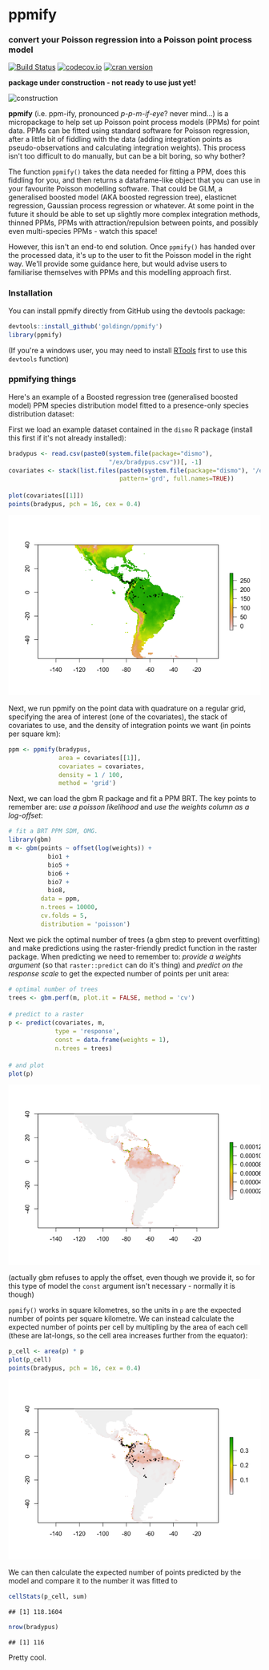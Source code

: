 ppmify
======

### convert your Poisson regression into a Poisson point process model

[![Build Status](https://travis-ci.org/goldingn/ppmify.svg)](https://travis-ci.org/goldingn/ppmify) [![codecov.io](https://codecov.io/github/goldingn/ppmify/coverage.svg?branch=master)](https://codecov.io/github/goldingn/ppmify) [![cran version](http://www.r-pkg.org/badges/version/ppmify)](http://cran.rstudio.com/web/packages/ppmify)

**package under construction - not ready to use just yet!**

![construction](https://camo.githubusercontent.com/4a7cf94aedbd23c13cc2d75fdc3b2af5c816c208/687474703a2f2f7374617469632e646967672e636f6d2f7374617469632f696d616765732f6469676765722e676966)

**ppmify** (i.e. ppm-ify, pronounced *p-p-m-if-eye*? never mind...) is a micropackage to help set up Poisson point process models (PPMs) for point data. PPMs can be fitted using standard software for Poisson regression, after a little bit of fiddling with the data (adding integration points as pseudo-observations and calculating integration weights). This process isn't too difficult to do manually, but can be a bit boring, so why bother?

The function `ppmify()` takes the data needed for fitting a PPM, does this fiddling for you, and then returns a dataframe-like object that you can use in your favourite Poisson modelling software. That could be GLM, a generalised boosted model (AKA boosted regression tree), elasticnet regression, Gaussian process regression or whatever. At some point in the future it should be able to set up slightly more complex integration methods, thinned PPMs, PPMs with attraction/repulsion between points, and possibly even multi-species PPMs - watch this space!

However, this isn't an end-to end solution. Once `ppmify()` has handed over the processed data, it's up to the user to fit the Poisson model in the right way. We'll provide some guidance here, but would advise users to familiarise themselves with PPMs and this modelling approach first.

### Installation

You can install ppmify directly from GitHub using the devtools package:

``` r
devtools::install_github('goldingn/ppmify')
library(ppmify)
```

(If you're a windows user, you may need to install [RTools](https://cran.r-project.org/bin/windows/Rtools/) first to use this `devtools` function)

### ppmifying things

Here's an example of a Boosted regression tree (generalised boosted model) PPM species distribution model fitted to a presence-only species distribution dataset:

First we load an example dataset contained in the `dismo` R package (install this first if it's not already installed):

``` r
bradypus <- read.csv(paste0(system.file(package="dismo"),
                            "/ex/bradypus.csv"))[, -1]
covariates <- stack(list.files(paste0(system.file(package="dismo"), '/ex'),
                               pattern='grd', full.names=TRUE))

plot(covariates[[1]])
points(bradypus, pch = 16, cex = 0.4)
```

![](readme_figs/data-1.png)<!-- -->

Next, we run ppmify on the point data with quadrature on a regular grid, specifying the area of interest (one of the covariates), the stack of covariates to use, and the density of integration points we want (in points per square km):

``` r
ppm <- ppmify(bradypus,
              area = covariates[[1]],
              covariates = covariates,
              density = 1 / 100,
              method = 'grid')
```

Next, we can load the gbm R package and fit a PPM BRT. The key points to remember are: *use a poisson likelihood* and *use the weights column as a log-offset*:

``` r
# fit a BRT PPM SDM, OMG.
library(gbm)
m <- gbm(points ~ offset(log(weights)) +
           bio1 +
           bio5 +
           bio6 +
           bio7 +
           bio8,
         data = ppm,
         n.trees = 10000,
         cv.folds = 5,
         distribution = 'poisson')
```

Next we pick the optimal number of trees (a gbm step to prevent overfitting) and make predictions using the raster-friendly predict function in the raster package. When predicting we need to remember to: *provide a weights argument* (so that `raster::predict` can do it's thing) and *predict on the response scale* to get the expected number of points per unit area:

``` r
# optimal number of trees
trees <- gbm.perf(m, plot.it = FALSE, method = 'cv')

# predict to a raster
p <- predict(covariates, m,
             type = 'response',
             const = data.frame(weights = 1),
             n.trees = trees)

# and plot
plot(p)
```

![](readme_figs/raw_map-1.png)<!-- -->

(actually gbm refuses to apply the offset, even though we provide it, so for this type of model the `const` argument isn't necessary - normally it is though)

`ppmify()` works in square kilometres, so the units in `p` are the expected number of points per square kilometre. We can instead calculate the expected number of points per cell by multipling by the area of each cell (these are lat-longs, so the cell area increases further from the equator):

``` r
p_cell <- area(p) * p
plot(p_cell)
points(bradypus, pch = 16, cex = 0.4)
```

![](readme_figs/per_cell_map-1.png)<!-- -->

We can then calculate the expected number of points predicted by the model and compare it to the number it was fitted to

``` r
cellStats(p_cell, sum)
```

    ## [1] 118.1604

``` r
nrow(bradypus)
```

    ## [1] 116

Pretty cool.
